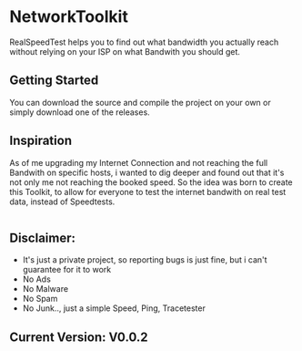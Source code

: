 # NetworkToolkit

RealSpeedTest helps you to find out what bandwidth you actually reach without relying on your ISP on what Bandwith you should get.

## Getting Started

You can download the source and compile the project on your own or simply download one of the releases.


## Inspiration

As of me upgrading my Internet Connection and not reaching the full Bandwith on specific hosts, i wanted to dig deeper and found out that it's not only me not reaching the booked speed.
So the idea was born to create this Toolkit, to allow for everyone to test the internet bandwith on real test data, instead of Speedtests.

```
```

## Disclaimer:

* It's just a private project, so reporting bugs is just fine, but i can't guarantee for it to work
* No Ads
* No Malware
* No Spam 
* No Junk..,  just a simple Speed, Ping, Tracetester

## Current Version: V0.0.2